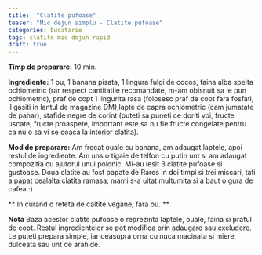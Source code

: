 ```yaml
---
title:  "Clatite pufoase"
teaser: "Mic dejun simplu - Clatite pufoase"
categories: bucatarie
tags: clatite mic dejun rapid
draft: true
---
```


**Timp de preparare:** 10 min.

**Ingrediente:** 1 ou, 1 banana pisata, 1 lingura fulgi de cocos, faina alba spelta ochiometric
(rar respect cantitatile recomandate, m-am obisnuit sa le pun ochiometric), praf de copt 1 lingurita rasa (folosesc praf de copt fara fosfati, il gasiti in lantul de magazine DM),lapte de capra ochiometric (cam jumatate de pahar), stafide negre de corint (puteti sa puneti ce doriti voi, fructe uscate, fructe proaspete, important este sa nu fie fructe congelate pentru ca nu o sa vi se coaca la interior clatita).

**Mod de preparare:** Am frecat ouale cu banana, am adaugat laptele, apoi restul de ingrediente.
Am uns o tigaie de telfon cu putin unt si am adaugat compozitia cu ajutorul unui polonic. Mi-au iesit 3 clatite pufoase si gustoase.
Doua clatite au fost papate de Rares in doi timpi si trei miscari, tati a papat cealalta clatita ramasa, mami s-a uitat multumita si a baut o gura de cafea.:)

** In curand o reteta de caltite vegane, fara ou. **

**Nota** Baza acestor clatite pufoase o reprezinta laptele, ouale, faina si praful de copt. Restul ingredientelor se pot modifica prin adaugare sau excludere.
Le puteti prepara simple, iar deasupra orna cu nuca macinata si miere, dulceata sau unt de arahide.

